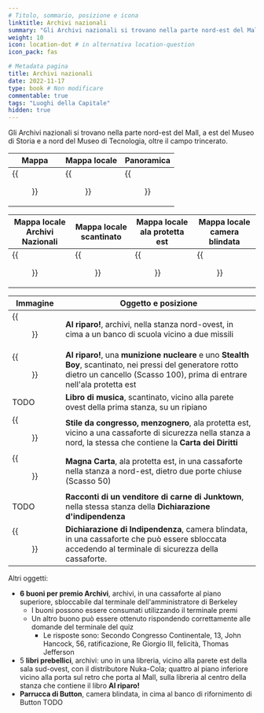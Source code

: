 ```yaml
---
# Titolo, sommario, posizione e icona
linktitle: Archivi nazionali
summary: "Gli Archivi nazionali si trovano nella parte nord-est del Mall, a est del Museo di Storia e a nord del Museo di Tecnologia, oltre il campo trincerato."
weight: 10
icon: location-dot # in alternativa location-question
icon_pack: fas

# Metadata pagina
title: Archivi nazionali
date: 2022-11-17
type: book # Non modificare
commentable: true
tags: "Luoghi della Capitale"
hidden: true
---
```




Gli Archivi nazionali si trovano nella parte nord-est del Mall, a est del Museo di Storia e a nord del Museo di Tecnologia, oltre il campo trincerato.


| Mappa | Mappa locale | Panoramica |
| ----- | ------------ | ---------- |
| {{<figure src="National_Archives_loc.webp">}}  |  {{<figure src="National_Archives_loc_map.webp">}} |  {{<figure src="National_Archives.webp">}} |

| Mappa locale Archivi Nazionali            | Mappa locale  scantinato                         | Mappa locale ala protetta est               | Mappa locale camera blindata                   | 
| ----------------------------------------- | ------------------------------------------------ | ------------------------------------------- | ---------------------------------------------- |
| {{<figure src="Fo3_National_Archives_lobby_map.webp">}} | {{<figure src="Fo3_National_Archives_sub-basement_map.webp">}} | {{<figure src="Fo3_National_Archives_SW_East_map.webp">}} | {{<figure src="Fo3_National_Archives_Strongroom_map.webp">}} |


| Immagine                                                 | Oggetto e posizione                                                                                                                                                                   |
| -------------------------------------------------------- | ------------------------------------------------------------------------------------------------------------------------------------------------------------------------------------- |
| {{<figure src="Duck_and_Cover!_National_Archives 1.webp">}}            | **Al riparo!**, archivi, nella stanza nord-ovest, in cima a un banco di scuola vicino a due missili                                                                                   |
| {{<figure src="Duck_and_Cover!_National_Archives_sub-basement.webp">}} | **Al riparo!**, una **munizione nucleare** e uno **Stealth Boy**, scantinato, nei pressi del generatore rotto dietro un cancello (Scasso 100), prima di entrare nell'ala protetta est |
| TODO                                                     | **Libro di musica**, scantinato, vicino alla parete ovest della prima stanza, su un ripiano                                                                                           |
| {{<figure src="FO3_LCS_National_Archives.webp">}}                      | **Stile da congresso, menzognero**, ala protetta est, vicino a una cassaforte di sicurezza nella stanza a nord, la stessa che contiene la **Carta dei Diritti**                       |
| {{<figure src="Capitol_Preservation_Society_document_list.webp">}}     | **Magna Carta**, ala protetta est, in una cassaforte nella stanza a nord-est, dietro due porte chiuse (Scasso 50)                                                                     |
| TODO                                                     | **Racconti di un venditore di carne di Junktown**, nella stessa stanza della **Dichiarazione d'indipendenza**                                                                         |
| {{<figure src="Declaration_of_Independence_NA.webp">}}                 | **Dichiarazione di Indipendenza**, camera blindata, in una cassaforte che può essere sbloccata accedendo al terminale di sicurezza della cassaforte.                                  |

Altri oggetti:
- **6 buoni per premio Archivi**, archivi, in una cassaforte al piano superiore, sbloccabile dal terminale dell'amministratore di Berkeley
	- I buoni possono essere consumati utilizzando il terminale premi
	- Un altro buono può essere ottenuto rispondendo correttamente alle domande del terminale del quiz
		- Le risposte sono: Secondo Congresso Continentale, 13, John Hancock, 56, ratificazione, Re Giorgio III, felicità, Thomas Jefferson
- 5 **libri prebellici**, archivi: uno in una libreria, vicino alla parete est della sala sud-ovest, con il distributore Nuka-Cola; quattro al piano inferiore vicino alla porta sul retro che porta al Mall,  sulla libreria al centro della stanza che contiene il libro **Al riparo!**
- **Parrucca di Button**, camera blindata, in cima al banco di rifornimento di Button TODO
